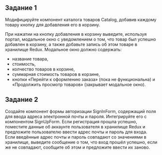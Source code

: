 ## Задание 1

Модифицируйте компонент каталога товаров Catalog, добавив каждому товару кнопку для добавления его в корзину.

При нажатии на кнопку добавления в корзину выведите, используя портал, модальное окно с уведомлением о том, что товар был успешно добавлен в корзину, а также добавьте запись об этом товаре в хранилище Redux. Модальное окно должно содержать:

- название товара,
- стоимость,
- колчество товаров в корзине,
- суммарная стоимость товаров в корзине,
- кнопки «Перейти к оформлению заказа» (пока не функциональна) и «Продолжить просмотр товаров» (закрывает модальное окно).

## Задание 2

Создайте компонент формы авторизации SignInForm, содержащий поля для ввода адреса электронной почты и пароля. Интегрируйте его с компонентом SignUpForm. Если регистрация прошла успешно, поместите данные об аккаунте пользователя в хранилище Redux и предложите пользователю ввести адрес почты и пароль для входа. Если введённые адрес почты и пароль совпадают со значениями в хранилище, выведите сообщение о том, что вход прошёл успешно, если же не совпадают, сообщите об этом и предложите ввести их заново.